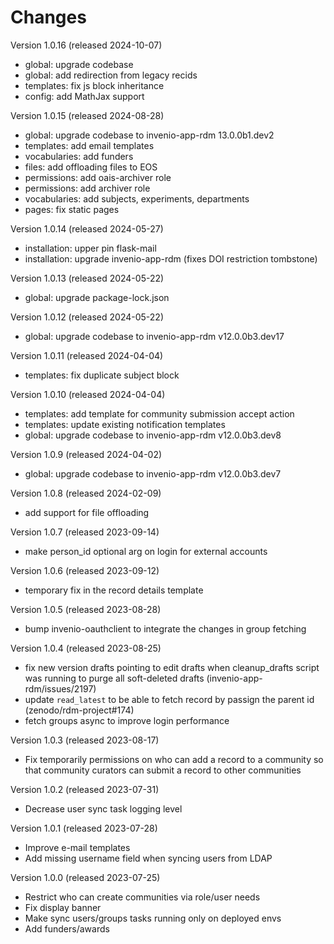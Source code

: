 # Changes

Version 1.0.16 (released 2024-10-07)

- global: upgrade codebase
- global: add redirection from legacy recids
- templates: fix js block inheritance
- config: add MathJax support

Version 1.0.15 (released 2024-08-28)

- global: upgrade codebase to invenio-app-rdm 13.0.0b1.dev2
- templates: add email templates
- vocabularies: add funders
- files: add offloading files to EOS
- permissions: add oais-archiver role
- permissions: add archiver role
- vocabularies: add subjects, experiments, departments
- pages: fix static pages

Version 1.0.14 (released 2024-05-27)

- installation: upper pin flask-mail
- installation: upgrade invenio-app-rdm (fixes DOI restriction tombstone)

Version 1.0.13 (released 2024-05-22)

- global: upgrade package-lock.json

Version 1.0.12 (released 2024-05-22)

- global: upgrade codebase to invenio-app-rdm v12.0.0b3.dev17

Version 1.0.11 (released 2024-04-04)

- templates: fix duplicate subject block

Version 1.0.10 (released 2024-04-04)

- templates: add template for community submission accept action
- templates: update existing notification templates
- global: upgrade codebase to invenio-app-rdm v12.0.0b3.dev8

Version 1.0.9 (released 2024-04-02)

- global: upgrade codebase to invenio-app-rdm v12.0.0b3.dev7

Version 1.0.8 (released 2024-02-09)

* add support for file offloading

Version 1.0.7 (released 2023-09-14)

* make person_id optional arg on login for external accounts

Version 1.0.6 (released 2023-09-12)

* temporary fix in the record details template

Version 1.0.5 (released 2023-08-28)

* bump invenio-oauthclient to integrate the changes in group fetching

Version 1.0.4 (released 2023-08-25)

* fix new version drafts pointing to edit drafts when cleanup_drafts script was
  running to purge all soft-deleted drafts (invenio-app-rdm/issues/2197)
* update `read_latest` to be able to fetch record by passign the parent id (zenodo/rdm-project#174)
* fetch groups async to improve login performance

Version 1.0.3 (released 2023-08-17)

* Fix temporarily permissions on who can add a record to a community so that
  community curators can submit a record to other communities

Version 1.0.2 (released 2023-07-31)

* Decrease user sync task logging level

Version 1.0.1 (released 2023-07-28)

* Improve e-mail templates
* Add missing username field when syncing users from LDAP

Version 1.0.0 (released 2023-07-25)

* Restrict who can create communities via role/user needs
* Fix display banner
* Make sync users/groups tasks running only on deployed envs
* Add funders/awards
